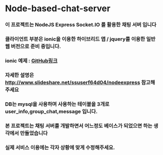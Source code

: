 # Node-based-chat-server
### 이 프로젝트는 NodeJS Express Socket.IO 를 활용한 채팅 서버 입니다
### 클라이언트 부분은 ionic을 이용한 하이브리드 앱 / jquery를 이용한 일반 웹 버전으로 준비 중입니다.

### ionic 예제 : [GitHub링크](https://github.com/parkjungwoong/angularjs-based-chat-client)

### 자세한 설명은 <http://www.slideshare.net/ssuserf64d04/nodeexpress> 참고해주세요

### DB는 mysql을 사용하며 사용하는 테이블을 3개로 user_info,group_chat,message 입니다.

### 본 프로젝트는 채팅 서버를 개발하면서 어느정도 베이스가 되었으면 하는 생각에서 만들었습니다
### 실제 서비스 이용에는 각자 상황에 맞게 수정해주세요.

